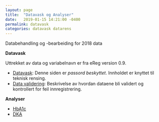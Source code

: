 ```yaml
---
layout: page
title:  "Datavask og Analyser"
date:   2019-01-15 14:21:00 -0400
permalink: datavask
categories: datavask datarens
---
```


Databehandling og -bearbeiding for 2018 data

**Datavask**

Uttrekket av data og variabelnavn er fra eReg version 0.9.

- [Datavask](https://bdreg.github.io/datavask/datavask_2018.html): Denne siden er
  *passord beskyttet*. Innholdet er knyttet til teknisk rensing.  
- [Data validering](https://bdreg.github.io/datavask/data_validering2018.nb.html):
  Beskrivelse av hvordan dataene bli validert og kontrollert for feil
  innregistrering.

**Analyser**

- [HbA1c](https://bdreg.github.io/datavask/analyse/mean_hba1c.html)
- [DKA](https://bdreg.github.io/datavask/analyse/dka.html)
